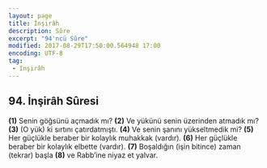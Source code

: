 ```yaml
---
layout: page
title: İnşirâh
description: Sûre
excerpt: "94'ncü Sûre"
modified: 2017-08-29T17:50:00.564948 17:00
encoding: UTF-8
tag: 
 - Inşirâh
---
```


## 94. İnşirâh Sûresi

**(1)** Senin göğsünü açmadık mı?
**(2)** Ve yükünü senin üzerinden atmadık mı?
**(3)** (O yük) ki sırtını çatırdatmıştı.
**(4)** Ve senin şanını yükseltmedik mi?
**(5)** Her güçlükle beraber bir kolaylık muhakkak (vardır).
**(6)** Her güçlükle beraber bir kolaylık elbette (vardır).
**(7)** Boşaldığın (işin bitince) zaman (tekrar) başla
**(8)** ve Rabb’ine niyaz et yalvar.
